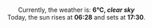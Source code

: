 <p  align="center"><br/>Currently, the weather is: <b> 6°C, <i>clear sky</i></b></br>Today, the sun rises at <b>06:28</b> and sets at <b>17:30</b>.</p>